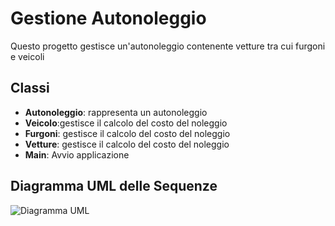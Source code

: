 # Gestione Autonoleggio

Questo progetto gestisce un'autonoleggio contenente vetture tra cui furgoni e veicoli

## Classi

- **Autonoleggio**: rappresenta un autonoleggio
- **Veicolo**:gestisce il calcolo del costo del noleggio
- **Furgoni**: gestisce il calcolo del costo del noleggio
- **Vetture**: gestisce il calcolo del costo del noleggio
- **Main**: Avvio applicazione

## Diagramma UML delle Sequenze

![Diagramma UML](//)

